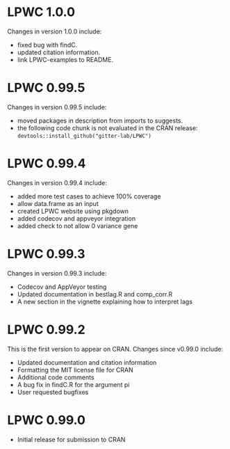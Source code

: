 # LPWC 1.0.0
Changes in version 1.0.0 include:

* fixed bug with findC. 
* updated citation information. 
* link LPWC-examples to README. 

# LPWC 0.99.5
Changes in version 0.99.5 include:

* moved packages in description from imports to suggests.
* the following code chunk is not evaluated in the CRAN release:
`devtools::install_github("gitter-lab/LPWC")`

# LPWC 0.99.4
Changes in version 0.99.4 include:

* added more test cases to achieve 100% coverage
* allow data.frame as an input
* created LPWC website using pkgdown
* added codecov and appveyor integration
* added check to not allow 0 variance gene


# LPWC 0.99.3
Changes in version 0.99.3 include:

* Codecov and AppVeyor testing
* Updated documentation in bestlag.R and comp_corr.R
* A new section in the vignette explaining how to interpret lags


# LPWC 0.99.2
This is the first version to appear on CRAN. Changes since v0.99.0 include:

* Updated documentation and citation information
* Formatting the MIT license file for CRAN
* Additional code comments
* A bug fix in findC.R for the argument pi
* User requested bugfixes


# LPWC 0.99.0
* Initial release for submission to CRAN
